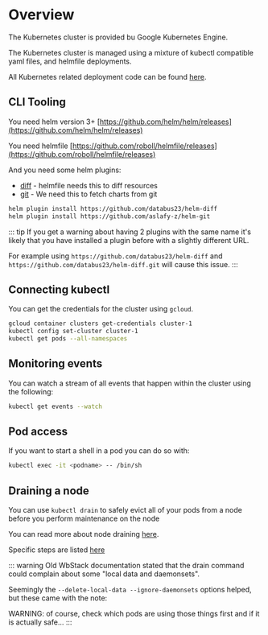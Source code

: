 # Overview

The Kubernetes cluster is provided bu Google Kubernetes Engine.

The Kubernetes cluster is managed using a mixture of kubectl compatible yaml files, and helmfile deployments.

All Kubernetes related deployment code can be found [here](https://github.com/wbstack/deploy/tree/main/k8s).

## CLI Tooling

You need helm version 3+ [https://github.com/helm/helm/releases](https://github.com/helm/helm/releases)

You need helmfile [https://github.com/roboll/helmfile/releases](https://github.com/roboll/helmfile/releases)

And you need some helm plugins:

- [diff](https://github.com/databus23/helm-diff) - helmfile needs this to diff resources
- [git](https://github.com/aslafy-z/helm-git) - We need this to fetch charts from git

```sh
helm plugin install https://github.com/databus23/helm-diff
helm plugin install https://github.com/aslafy-z/helm-git
```

::: tip
If you get a warning about having 2 plugins with the same name it's likely that you have installed a plugin before with a slightly different URL.

For example using `https://github.com/databus23/helm-diff` and `https://github.com/databus23/helm-diff.git` will cause this issue.
:::

## Connecting kubectl

You can get the credentials for the cluster using `gcloud`.

```sh
gcloud container clusters get-credentials cluster-1
kubectl config set-cluster cluster-1
kubectl get pods --all-namespaces
```

## Monitoring events

You can watch a stream of all events that happen within the cluster using the following:

```sh
kubectl get events --watch
```

## Pod access

If you want to start a shell in a pod you can do so with:

```sh
kubectl exec -it <podname> -- /bin/sh
```

## Draining a node

You can use `kubectl drain` to safely evict all of your pods from a node before you perform maintenance on the node

You can read more about node draining [here](https://kubernetes.io/docs/tasks/administer-cluster/safely-drain-node/).

Specific steps are listed [here](https://kubernetes.io/docs/tasks/administer-cluster/safely-drain-node/#use-kubectl-drain-to-remove-a-node-from-service)

::: warning
Old WbStack documentation stated that the drain command could complain about some "local data and daemonsets".

Seemingly the `--delete-local-data --ignore-daemonsets` options helped, but these came with the note:

WARNING: of course, check which pods are using those things first and if it is actually safe...
:::
